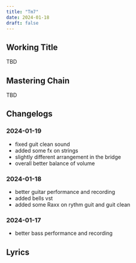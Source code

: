 ```yaml
---
title: "Tm7"
date: 2024-01-18
draft: false
---
```


## Working Title

TBD

## Mastering Chain

TBD

## Changelogs

### 2024-01-19

- fixed guit clean sound
- added some fx on strings
- slightly different arrangement in the bridge
- overall better balance of volume

### 2024-01-18

- better guitar performance and recording
- added bells vst
- added some Raxx on rythm guit and guit clean

### 2024-01-17

- better bass performance and recording

## Lyrics

```

```
